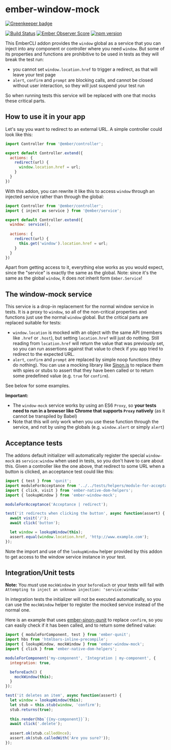 # ember-window-mock

[![Greenkeeper badge](https://badges.greenkeeper.io/kaliber5/ember-window-mock.svg)](https://greenkeeper.io/)

[![Build Status](https://travis-ci.org/kaliber5/ember-window-mock.svg?branch=master)](https://travis-ci.org/kaliber5/ember-window-mock)
[![Ember Observer Score](https://emberobserver.com/badges/ember-window-mock.svg)](https://emberobserver.com/addons/ember-window-mock)
[![npm version](https://badge.fury.io/js/ember-window-mock.svg)](https://badge.fury.io/js/ember-window-mock)

This EmberCLI addon provides the `window` global as a service that you can inject into any component or controller where
you need `window`. But some of its properties and functions are prohibitive to be used 
in tests as they will break the test run:
* you cannot set `window.location.href` to trigger a redirect, as that will leave your test page
* `alert`, `confirm` and `prompt` are blocking calls, and cannot be closed without user interaction, so they will just
suspend your test run

So when running tests this service will be replaced with one that mocks these critical parts.

## How to use it in your app

Let's say you want to redirect to an external URL. A simple controller could look like this:

```js
import Controller from '@ember/controller';

export default Controller.extend({
  actions: {
    redirect(url) {
      window.location.href = url;
    }
  }
})
``` 

With this addon, you can rewrite it like this to access `window` through an injected service rather than through the 
global:

```js
import Controller from '@ember/controller';
import { inject as service } from '@ember/service';

export default Controller.extend({
  window: service(),
  
  actions: {
    redirect(url) {
      this.get('window').location.href = url;
    }
  }
})
```  

Apart from getting access to it, everything else works as you would expect, since the "service" is exactly the same as
the global. Note: since it's the same as the global `window`, it does *not* inherit form `Ember.Service`!

## The window-mock service

This service is a drop-in replacement for the normal window service in tests. It is a proxy to `window`, so all of the 
non-critical properties and functions just use the normal `window` global. But the critical parts are replaced suitable 
for tests:
* `window.location` is mocked with an object with the same API (members like `.href` or `.host`), but setting 
`location.href` will just do nothing. Still reading from `location.href` will return the value that was previously set, 
so you can run assertions against that value to check if you app tried to redirect to the expected URL.
* `alert`, `confirm` and `prompt` are replaced by simple noop functions (they do nothing). You can use a mocking library
like [Sinon.js](http://sinonjs.org/) to replace them with spies or stubs to assert that they have been called or to 
return some predefined value (e.g. `true` for `confirm`).

See below for some examples.

**Important:**
* The `window-mock` service works by using an ES6 `Proxy`, so **your tests need to run in a browser like Chrome that 
supports `Proxy` natively** (as it cannot be transpiled by Babel) 
* Note that this will only work when you use these function through the service, and not by using the globals (e.g. 
`window.alert` or  simply `alert`)

## Acceptance tests

The addons default initializer will automatically register the special `window-mock` as `service:window` when used in 
tests, so you don't have to care about this. Given a controller like the one above, that redirect to some URL when a 
button is clicked, an acceptance test could like this:

```js
import { test } from 'qunit';
import moduleForAcceptance from '../../tests/helpers/module-for-acceptance';
import { click, visit } from 'ember-native-dom-helpers';
import { lookupWindow } from 'ember-window-mock';

moduleForAcceptance('Acceptance | redirect');

test('it redirects when clicking the button', async function(assert) {
  await visit('/');
  await click('button');

  let window = lookupWindow(this);
  assert.equal(window.location.href, 'http://www.example.com');
});
```

Note the import and use of the `lookupWindow` helper provided by this addon to get access to the window service instance
in your test.

## Integration/Unit tests

**Note:** You *must* use `mockWindow` in your `beforeEach` or your tests will fail with `Attempting to inject an unknown injection: 'service:window'`

In integration tests the initializer will not be executed automatically, so you can use the `mockWindow` helper to 
register the mocked service instead of the normal one. 

Here is an example that uses [ember-sinon-qunit](https://github.com/elwayman02/ember-sinon-qunit) to replace `confirm`, 
so you can easily check if it has been called, and to return some defined value:

```js
import { moduleForComponent, test } from 'ember-qunit';
import hbs from 'htmlbars-inline-precompile';
import { lookupWindow, mockWindow } from 'ember-window-mock';
import { click } from 'ember-native-dom-helpers';

moduleForComponent('my-component', 'Integration | my-component', {
  integration: true,

  beforeEach() {
    mockWindow(this);
  }
});

test('it deletes an item', async function(assert) {
  let window = lookupWindow(this);
  let stub = this.stub(window, 'confirm');
  stub.returns(true);
  
  this.render(hbs`{{my-component}}`);
  await click('.delete');
  
  assert.ok(stub.calledOnce);
  assert.ok(stub.calledWith('Are you sure?'));
});
``` 

